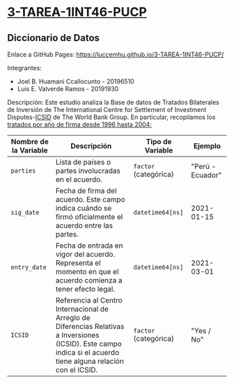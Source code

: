 #  [3-TAREA-1INT46-PUCP](https://luccemhu.github.io/3-TAREA-1INT46-PUCP/)

## Diccionario de Datos

Enlace a GitHub Pages: https://luccemhu.github.io/3-TAREA-1INT46-PUCP/

Integrantes:
- Joel B. Huamani Ccallocunto - 20196510
- Luis E. Valverde Ramos - 20191930

Descripción: Este estudio analiza la Base de datos de Tratados Bilaterales de Inversión de The International Centre for Settlement of Investment Disputes-[ICSID](https://icsid.worldbank.org/) de The World Bank Group. En particular, recopilamos los [tratados por año de firma desde 1996 hasta 2004:](https://icsid.worldbank.org/es/recursos/base-de-datos/base-de-datos-de-Tratados-Bilaterales-de-Inversi%C3%B3n)

| Nombre de la Variable                    | Descripción                                                                                                         | Tipo de Variable          | Ejemplo                 |
|------------------------------------------|---------------------------------------------------------------------------------------------------------------------|---------------------------|-------------------------|
| `parties`                                | Lista de países o partes involucradas en el acuerdo.                                                               | `factor` (categórica)    | "Perú - Ecuador"       |
| `sig_date`                               | Fecha de firma del acuerdo. Este campo indica cuándo se firmó oficialmente el acuerdo entre las partes.           | `datetime64[ns]`         | 2021-01-15              |
| `entry_date`                             | Fecha de entrada en vigor del acuerdo. Representa el momento en que el acuerdo comienza a tener efecto legal.     | `datetime64[ns]`         | 2021-03-01              |
| `ICSID`                                  | Referencia al Centro Internacional de Arreglo de Diferencias Relativas a Inversiones (ICSID). Este campo indica si el acuerdo tiene alguna relación con el ICSID. | `factor` (categórica)    | "Yes / No"     |

